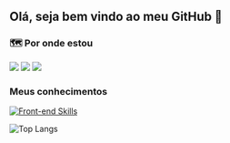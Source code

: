## Olá, seja bem vindo ao meu GitHub 👋

### 🗺️ Por onde estou

<a href="https://x.com/fabriziofeitosa" target="_blank" rel="noopener"><img src="https://img.shields.io/badge/-fabriziofeitosa-black?style=flat&logo=x&logoColor=white"/></a>
<a href="https://linkedin.com/in/fabriziofeitosa" target="_blank" rel="noopener"><img src="https://img.shields.io/badge/-fabriziofeitosa-0077B5?style=flat&logo=Linkedin&logoColor=white"/></a>
<a href="" target="_blank" rel="noopener"><img src="https://img.shields.io/badge/-fabriziofeitosa-7289DA?style=flat&logo=Discord&logoColor=white"/></a>

### Meus conhecimentos

[![Front-end Skills](https://skillicons.dev/icons?i=next,php,html,css,sass,tailwind,bootstrap,js,ts,ps,illustrator,figma,wordpress,jquery,mysql,vscode,windows,stackoverflow&perline=6)](https://skillicons.dev)

![Top Langs](https://github-readme-stats.vercel.app/api/top-langs/?username=fabriziofeitosa&hide_progress=true&theme=dracula&locale=pt-br)

<!--START_SECTION:waka-->
<!--END_SECTION:waka-->
